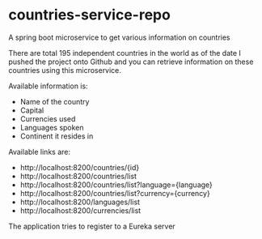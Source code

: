 # countries-service-repo
A spring boot microservice to get various information on countries

There are total 195 independent countries in the world as of the date I pushed the project onto Github and you can retrieve information on these countries using this microservice.

Available information is:
- Name of the country
- Capital
- Currencies used
- Languages spoken
- Continent it resides in

Available links are:

- http://localhost:8200/countries/{id}
- http://localhost:8200/countries/list
- http://localhost:8200/countries/list?language={language}
- http://localhost:8200/countries/list?currency={currency}
- http://localhost:8200/languages/list
- http://localhost:8200/currencies/list

The application tries to register to a Eureka server
